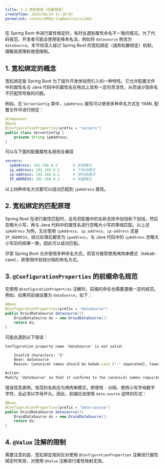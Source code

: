 ```yaml
---
title: 2-2.宽松绑定（松散绑定）
createTime: 2025/06/24 11:19:47
permalink: /notes/HMSpringBoot/ejcvjsmd/
---
```

在 Spring Boot 中进行属性绑定时，有时会遇到属性命名不一致的情况。为了代码规范，开发者可能会使用驼峰命名法，例如将 `datasource` 修改为 `dataSource`。本节将深入探讨 Spring Boot 的宽松绑定（或称松散绑定）机制，理解其原理和使用限制。

## 1. 宽松绑定的概念

宽松绑定是 Spring Boot 为了提升开发体验而引入的一种特性。它允许配置文件中的属性名与 Java 代码中的属性名在格式上具有一定的灵活性，从而减少因命名不匹配而导致的问题。

例如，在 `ServerConfig` 类中，`ipAddress` 属性可以使用多种命名方式在 YAML 配置文件中进行绑定：

```java
@Component
@Data
@ConfigurationProperties(prefix = "servers")
public class ServerConfig {
    private String ipAddress;
}
```

可以与下面的配置属性名规则全兼容

```yml
servers:
  ipAddress: 192.168.0.2       # 驼峰模式
  ip_address: 192.168.0.2      # 下划线模式
  ip-address: 192.168.0.2      # 烤肉串模式
  IP_ADDRESS: 192.168.0.2      # 常量模式
```

以上四种命名方式都可以成功匹配到 `ipAddress` 属性。

## 2. 宽松绑定的匹配原理

Spring Boot 在进行属性匹配时，会先将配置中的名称去除中划线和下划线，然后忽略大小写，再与 Java 代码中的属性名进行忽略大小写的等值匹配。以上述 `ipAddress` 为例，无论使用 `ipAddress`、`ip_address`、`ip-address` 还是 `IP_ADDRESS`，经过处理后都变为 `ipaddress`，与 Java 代码中的 `ipAddress` 忽略大小写后的结果一致，因此可以成功匹配。

尽管 Spring Boot 允许使用多种命名方式，但官方推荐使用烤肉串模式（kebab-case），即使用中划线分隔的命名方式。

## 3. `@ConfigurationProperties` 的前缀命名规范

在使用 `@ConfigurationProperties` 注解时，前缀的命名也需要遵循一定的规范。例如，如果将前缀设置为 `dataSource`，如下：

```java
@Bean
@ConfigurationProperties(prefix = "dataSource")
public DruidDataSource datasource(){
    DruidDataSource ds = new DruidDataSource();
    return ds;
}
```

可能会遇到以下错误：

```cmd
Configuration property name 'dataSource' is not valid:

    Invalid characters: 'S'
    Bean: datasource
    Reason: Canonical names should be kebab-case ('-' separated), lowercase alpha-numeric characters and must start with a letter

Action:
Modify 'dataSource' so that it conforms to the canonical names requirements.
```

错误信息表明，规范的名称应为烤肉串模式，即使用 `-` 分隔，使用小写字母数字字符，且必须以字母开头。因此，前缀应该使用 `data-source` 这样的形式：

```java
@Bean
@ConfigurationProperties(prefix = "data-source")
public DruidDataSource datasource(){
    DruidDataSource ds = new DruidDataSource();
    return ds;
}
```

## 4. `@Value` 注解的限制

需要注意的是，宽松绑定规则仅对使用 `@ConfigurationProperties` 注解进行属性绑定时有效，对使用 `@Value` 注解进行属性映射无效。
